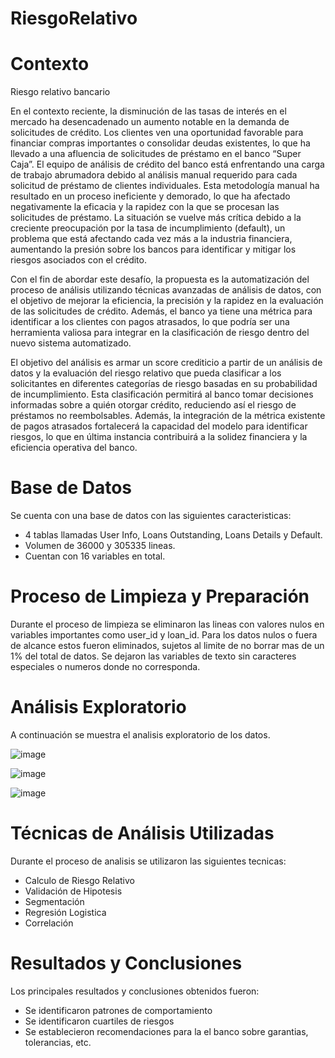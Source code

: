 # RiesgoRelativo

# Contexto

Riesgo relativo bancario 

En el contexto reciente, la disminución de las tasas de interés en el mercado ha desencadenado un aumento notable en la demanda de solicitudes de crédito. Los clientes ven una oportunidad favorable para financiar compras importantes o consolidar deudas existentes, lo que ha llevado a una afluencia de solicitudes de préstamo en el banco “Super Caja”. El equipo de análisis de crédito del banco está enfrentando una carga de trabajo abrumadora debido al análisis manual requerido para cada solicitud de préstamo de clientes individuales. Esta metodología manual ha resultado en un proceso ineficiente y demorado, lo que ha afectado negativamente la eficacia y la rapidez con la que se procesan las solicitudes de préstamo. La situación se vuelve más crítica debido a la creciente preocupación por la tasa de incumplimiento (default), un problema que está afectando cada vez más a la industria financiera, aumentando la presión sobre los bancos para identificar y mitigar los riesgos asociados con el crédito.

Con el fin de abordar este desafío, la propuesta es la automatización del proceso de análisis utilizando técnicas avanzadas de análisis de datos, con el objetivo de mejorar la eficiencia, la precisión y la rapidez en la evaluación de las solicitudes de crédito. Además, el banco ya tiene una métrica para identificar a los clientes con pagos atrasados, lo que podría ser una herramienta valiosa para integrar en la clasificación de riesgo dentro del nuevo sistema automatizado.

El objetivo del análisis es armar un score crediticio a partir de un análisis de datos y la evaluación del riesgo relativo que pueda clasificar a los solicitantes en diferentes categorías de riesgo basadas en su probabilidad de incumplimiento. Esta clasificación permitirá al banco tomar decisiones informadas sobre a quién otorgar crédito, reduciendo así el riesgo de préstamos no reembolsables. Además, la integración de la métrica existente de pagos atrasados fortalecerá la capacidad del modelo para identificar riesgos, lo que en última instancia contribuirá a la solidez financiera y la eficiencia operativa del banco.

# Base de Datos

Se cuenta con una base de datos con las siguientes caracteristicas:
- 4 tablas llamadas User Info, Loans Outstanding, Loans Details y Default.
- Volumen de 36000 y 305335 lineas.
- Cuentan con 16 variables en total.

# Proceso de Limpieza y Preparación

Durante el proceso de limpieza se eliminaron las lineas con valores nulos en variables importantes como user_id y loan_id.
Para los datos nulos o fuera de alcance estos fueron eliminados, sujetos al limite de no borrar mas de un 1% del total de datos.
Se dejaron las variables de texto sin caracteres especiales o numeros donde no corresponda.

# Análisis Exploratorio 

A continuación se muestra el analisis exploratorio de los datos.

![image](https://github.com/FeerOT/RiesgoRelativo/assets/150949526/d38f7aeb-8b62-4b6a-9209-c7a8d2f1fa20)

![image](https://github.com/FeerOT/RiesgoRelativo/assets/150949526/02a12eae-8948-4cdb-8ed1-e563702d67f6)

![image](https://github.com/FeerOT/RiesgoRelativo/assets/150949526/4cff1150-2ca6-4f38-aa29-82ea109eed98)

# Técnicas de Análisis Utilizadas

Durante el proceso de analisis se utilizaron las siguientes tecnicas: 
- Calculo de Riesgo Relativo
- Validación de Hipotesis
- Segmentación
- Regresión Logistica
- Correlación

# Resultados y Conclusiones

Los principales resultados y conclusiones obtenidos fueron:
- Se identificaron patrones de comportamiento
- Se identificaron cuartiles de riesgos
- Se establecieron recomendaciones para la el banco sobre garantias, tolerancias, etc.
